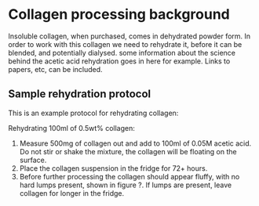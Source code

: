 <!-- TITLE: Collagen preparation -->
<!-- SUBTITLE: All about rehydration and processing of collagen -->

# Collagen processing background
Insoluble collagen, when purchased, comes in dehydrated powder form. In order to work with this collagen we need to rehydrate it, before it can be blended, and potentially dialysed. some information about the science behind the acetic acid rehydration goes in here for example. Links to papers, etc, can be included.

## Sample rehydration protocol

This is an example protocol for rehydrating collagen:

Rehydrating 100ml of 0.5wt% collagen:
1. Measure 500mg of collagen out and add to 100ml of 0.05M acetic acid. Do not stir or shake the mixture, the collagen will be floating on the surface.
2. Place the collagen suspension in the fridge for 72+ hours.
3. Before further processing the collagen should appear fluffy, with no hard lumps present, shown in figure ?. If lumps are present, leave collagen for longer in the fridge.

